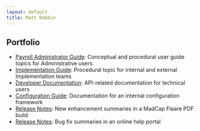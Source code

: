 ```yaml
---
layout: default
title: Matt Dobbin
---
```


<!--
## About Me
I’m a technical writer with experience in end-user and configuration documentation for enterprise software. APIs, SaaS, and developer docs.

[View My Resume](resume.md)
-->

## Portfolio
- <a href="assets/pdfs/ERR.pdf" target="_blank" rel="noopener">Payroll Administrator Guide</a>: Conceptual and procedural user guide topics for Administrative users
- <a href="assets/pdfs/dfig.pdf" target="_blank" rel="noopener">Implementation Guide</a>: Procedural topic for internal and external Implementation teams
- <a href="assets/pdfs/API.pdf" target="_blank" rel="noopener">Developer Documentation</a>: API-related documentation for technical users
- <a href="assets/pdfs/t1doc1.pdf" target="_blank" rel="noopener">Configuration Guide</a>: Documentation for an internal configuration framework
- <a href="assets/pdfs/dfrn1.pdf" target="_blank" rel="noopener">Release Notes</a>: New enhancement summaries in a MadCap Flaare PDF build
- <a href="assets/pdfs/dfbugs.pdf" target="_blank" rel="noopener">Release Notes</a>: Bug fix summaries in an online help portal


<!--
## Education and Certificates
- <a href="https://umanitoba.ca/extended-education/programs-and-courses/process-and-technology-management/artificial-intelligence" target="_blank" rel="noopener noreferrer">Developing Machine Learning Solutions</a> - University of Manitoba
- <a href="assets/pdfs/2022-03-13_fundamentals-of-ux-writing-en.pdf" target="_blank" rel="noopener">User Experience (UX) Writing</a> - Seneca College
- <a href="https://idratherbewriting.com/learnapidoc/" target="_blank" rel="noopener">Documenting APIs</a> - I'd Rather Be Writing 
- <a href="https://junocollege.com/course/web-development/" target="_blank" rel="noopener">Web Development</a> - Juno College of Technology
- <a href="https://www.credly.com/badges/5275d9c2-932d-4f77-9f74-a62e65a6ad32/public_url" target="_blank" rel="noopener noreferrer">CompTIA A+</a>
- <a href="https://students.carleton.ca/careers/bachelor-of-communication-and-media-studies/#communication-and-media-studies" target="_blank" rel="noopener noreferrer">Bachelor's degree in Communications</a> - Carleton University
-->
